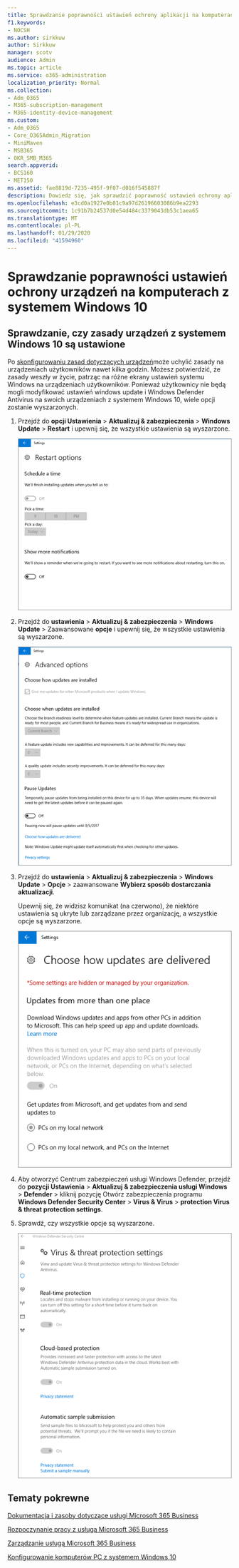 ```yaml
---
title: Sprawdzanie poprawności ustawień ochrony aplikacji na komputerach z systemem Windows 10
f1.keywords:
- NOCSH
ms.author: sirkkuw
author: Sirkkuw
manager: scotv
audience: Admin
ms.topic: article
ms.service: o365-administration
localization_priority: Normal
ms.collection:
- Adm_O365
- M365-subscription-management
- M365-identity-device-management
ms.custom:
- Adm_O365
- Core_O365Admin_Migration
- MiniMaven
- MSB365
- OKR_SMB_M365
search.appverid:
- BCS160
- MET150
ms.assetid: fae8819d-7235-495f-9f07-d016f545887f
description: Dowiedz się, jak sprawdzić poprawność ustawień ochrony aplikacji usługi Microsoft 365 Business na urządzeniach z systemem Windows 10.
ms.openlocfilehash: e3cd0a1927e0b81c9a97d26196603086b9ea2293
ms.sourcegitcommit: 1c91b7b24537d0e54d484c3379043db53c1aea65
ms.translationtype: MT
ms.contentlocale: pl-PL
ms.lasthandoff: 01/29/2020
ms.locfileid: "41594960"
---
```

# <a name="validate-device-protection-settings-on-windows-10-pcs"></a>Sprawdzanie poprawności ustawień ochrony urządzeń na komputerach z systemem Windows 10

## <a name="verify-that-windows-10-device-policies-are-set"></a>Sprawdzanie, czy zasady urządzeń z systemem Windows 10 są ustawione

Po [skonfigurowaniu zasad dotyczących urządzeń](protection-settings-for-windows-10-pcs.md)może uchylić zasady na urządzeniach użytkowników nawet kilka godzin. Możesz potwierdzić, że zasady weszły w życie, patrząc na różne ekrany ustawień systemu Windows na urządzeniach użytkowników. Ponieważ użytkownicy nie będą mogli modyfikować ustawień windows update i Windows Defender Antivirus na swoich urządzeniach z systemem Windows 10, wiele opcji zostanie wyszarzonych.
  
1. Przejdź do **opcji Ustawienia** \> **Aktualizuj &amp; zabezpieczenia** \> **Windows Update** \> **Restart** i upewnij się, że wszystkie ustawienia są wyszarzone. 
    
    ![Wszystkie opcje ponownego uruchamiania są wyszarzone.](media/31308da9-18b0-47c5-bbf6-d5fa6747c376.png)
  
2. Przejdź do **ustawienia** \> **Aktualizuj &amp; zabezpieczenia** \> **Windows Update** \> Zaawansowane **opcje** i upewnij się, że wszystkie ustawienia są wyszarzone. 
    
    ![Opcje aktualizacji zaawansowanych systemu Windows są wyszarzone.](media/049cf281-d503-4be9-898b-c0a3286c7fc2.png)
  
3. Przejdź do **ustawienia** \> **Aktualizuj &amp; zabezpieczenia** \> **Windows Update** \> **Opcje** \> zaawansowane **Wybierz sposób dostarczania aktualizacji**.
    
    Upewnij się, że widzisz komunikat (na czerwono), że niektóre ustawienia są ukryte lub zarządzane przez organizację, a wszystkie opcje są wyszarzone.
    
    ![Wybierz sposób dostarczania aktualizacji strona wskazuje, że ustawienia są ukryte lub zarządzane przez organizację.](media/6b3e37c5-da41-4afd-9983-b4f406216b59.png)
  
4. Aby otworzyć Centrum zabezpieczeń usługi Windows Defender, przejdź do **pozycji Ustawienia** \> **Aktualizuj &amp; zabezpieczenia usługi Windows** \> **Defender** \> kliknij pozycję Otwórz zabezpieczenia programu **Windows Defender Security Center** \> **Virus &amp; Virus** \> **protection Virus &amp; threat protection settings**. 
    
5. Sprawdź, czy wszystkie opcje są wyszarzone. 
    
    ![Ustawienia ochrony przed wirusami i zagrożeniami są wyszarzone.](media/9ca68d40-a5d9-49d7-92a4-c581688b5926.png)
  
## <a name="related-topics"></a>Tematy pokrewne

[Dokumentacja i zasoby dotyczące usługi Microsoft 365 Business](https://go.microsoft.com/fwlink/p/?linkid=853701)
  
[Rozpoczynanie pracy z usługą Microsoft 365 Business](microsoft-365-business-overview.md)
  
[Zarządzanie usługą Microsoft 365 Business](manage.md)
  
[Konfigurowanie komputerów PC z systemem Windows 10](protection-settings-for-windows-10-pcs.md)
  

